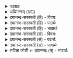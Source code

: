 <details><summary>पदपाठः</summary>

होता॑। य॒क्ष॒त्। अ॒श्विनौ॑। सर॑स्वतीम्। इन्द्र॑म्। सु॒त्रामा॑णमिति॑ सु॒ऽत्रामा॑णम्। इ॒मे। सोमाः॑। सु॒रामा॑णः। छागैः॑। न। मे॒षैः। ऋ॒ष॒भैः। सु॒ताः। शष्पैः॑। न। तोक्म॑भिरिति॒ तोक्म॑ऽभिः। ला॒जैः। मह॑स्वन्तः। मदाः॑। मास॑रेण। परि॑ष्कृताः। शु॒क्राः। पय॑स्वन्तः। अ॒मृताः॑। प्र॑स्थिता॒ इति॒ प्रऽस्थि॑ताः। वः॒। म॒धु॒श्चुत॒ इति॑ मधु॒ऽश्चुतः॑। तान्। अ॒श्विना॑। सर॑स्वती। इन्द्रः॑। सु॒त्रामा॑। वृ॒त्र॒हा। जु॒षन्ता॑म्। सो॒म्यम्। मधु॑। पिब॑न्तु। मद॑न्तु। व्यन्तु॑। होतः॑। यज॑। ४२।
</details>

<details><summary>अधिमन्त्रम् (VC)</summary>

- होत्रादयो देवताः
- स्वस्त्यात्रेय ऋषिः
- आर्च्युष्णिक्
- ऋषभः
</details>

<details><summary>दयानन्द-सरस्वती (हि) - विषयः</summary>

फिर उसी विषय को अगले मन्त्र में कहा है ॥
</details>

<details><summary>दयानन्द-सरस्वती (हि) - पदार्थः</summary>

पदार्थान्वयभाषाः -  हे (होतः) लेने हारा जैसे (होता) देनेवाला (अश्विनौ) पढ़ाने और उपदेश करनेवाले पुरुषो ! (सरस्वतीम्) तथा विज्ञान की भरी हुई वाणी और (सुत्रामाणम्) प्रजाजनों की अच्छी रक्षा करने हारे (इन्द्रम्) परम ऐश्वर्ययुक्त राजा को (यक्षत्) प्राप्त हो वा (इमे) ये जो (सुरामाणः) अच्छे देने हारे (सोमाः) ऐश्वर्यवान् सभासद् (सुताः) जो कि अभिषेक पाये हुए हों वे (छागैः) विनाश करने योग्य पदार्थों वा बकरा आदि पशुओं (न) वैसे तथा (मेषैः) देखने योग्य पदार्थ वा मेंढ़ों (ऋषभैः) श्रेष्ठ पदार्थों वा बैलों और (शष्पैः) हिंसकों से जैसे (न) वैसे (तोक्मभिः) सन्तानों और (लाजैः) भुँजे अन्नों से (महस्वन्तः) जिन के सत्कार विद्यमान हों वे मनुष्य और (मदाः) आनन्द (मासरेण) पके हुए चावलों के साथ (परिष्कृताः) शोभायमान (शुक्राः) शुद्ध (पयस्वन्तः) प्रशंसित जल और दूध से युक्त (अमृताः) जिन में अमृत एक रस (मधुश्चुतः) जिन से मधुरादि गुण टपकते वा (प्रस्थिताः) एक स्थान से दूसरे स्थान को जाते हुए (वः) तुम्हारे लिए पदार्थ बनाए हैं (तान्) उनको प्राप्त होवे वा जैसे (अश्विना) सुन्दर सत्कार पाये हुए पुरुष (सरस्वती) प्रशंसित विद्यायुक्त स्त्री (सुत्रामा) अच्छी रक्षा करनेवाले (वृत्रहा) मेघ को छिन्न भिन्न करनेवाले सूर्य के समान (इन्द्रः) परम ऐश्वर्यवान् सज्जन (सोम्यम्) शीतलता गुण के योग्य (मधु) मीठेपन का (जुषन्ताम्) सेवन करें (पिबन्तु) पीवें (मदन्तु) हरखें और समस्त विद्याओं को (व्यन्तु) व्याप्त हों वैसे तू (यज) सब पदार्थों की यथायोग्य सङ्गति किया कर ॥४२ ॥
</details>

<details><summary>दयानन्द-सरस्वती (हि) - भावार्थः</summary>

भावार्थभाषाः -  इस मन्त्र में वाचकलुप्तोपमालङ्कार है। जो संसार के पदार्थों की विद्या सत्य वाणी और भलीभाँति रक्षा करने हारे राजा को पाकर पशुओं के दूध आदि पदार्थों से पुष्ट होते हैं, वे अच्छे रसयुक्त, अच्छे संस्कार किये हुए अन्न आदि पदार्थ जो सुपरीक्षित हों, उन को युक्ति के साथ खा और रसों को पी धर्म, अर्थ, काम, मोक्ष के निमित्त अच्छा यत्न करते हैं, वे सदैव सुखी होते हैं ॥४२ ॥
</details>

<details><summary>दयानन्द-सरस्वती (सं) - विषयः</summary>

पुनस्तमेव विषयमाह ॥
</details>

<details><summary>दयानन्द-सरस्वती (सं) - पदार्थः</summary>

पदार्थान्वयभाषाः -  हे होतर्यथा होताऽश्विनौ सरस्वतीं सुत्रामाणमिन्द्रं यक्षद्य इमे सुरामाणः सोमाः सुताश्छागैर्न मेषैर्ऋषभैः शष्पैर्न तोक्मभिर्लाजैर्महस्वन्तो मदा मासरेण परिष्कृताः शुक्राः पयस्वन्तोऽमृता मधुश्चुतः प्रस्थिता वो निर्मितास्तान् यक्षद्यथाऽश्विना सरस्वती सुत्रामा वृत्रहेन्द्रश्च सोम्यं मधु जुषन्तां पिबन्तु मदन्तु सकला विद्या व्यन्तु तथा यज ॥४२ ॥
</details>

<details><summary>दयानन्द-सरस्वती (सं) - भावार्थः</summary>

भावार्थभाषाः -  अत्र वाचकलुप्तोपमालङ्कारः। ये सृष्टिपदार्थविद्यां सत्यां वाचं सुरक्षकं राजानं च प्राप्य पशूनां पयआदिभिः पुष्यन्ति ते सुरसान् सुसंस्कृतान्नादीन् सुपरीक्षितान् भोगान् युक्त्या भुक्त्वा रसान् पीत्वा धर्मार्थकाममोक्षार्थे प्रयतन्ते ते सदा सुखिनो भवन्ति ॥४२ ॥
</details>

<details><summary>सविता जोशी ← दयानन्दः (म) - भावार्थः</summary>

भावार्थभाषाः -  या मंत्रात वाचकलुप्तोपमालंकार आहे. जे लोक या जगातील पदार्थविद्या प्राप्त करून सत्यवचनाने रक्षणकर्त्या राजाचा आश्रय घेऊन पशूंचे दूध प्राशन करून पुष्ट होतात व संस्कारित केलेल अन्नपदार्थ खातात, तसेच रस प्राशन करून धर्म, अर्थ, काम, मोक्ष यांसाठी प्रयत्न करतात, ते सदैव सुखी होतात.
</details>